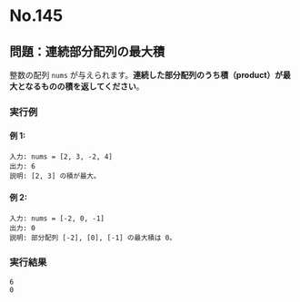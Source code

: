 # No.145

## 問題：連続部分配列の最大積

整数の配列 `nums` が与えられます。**連続した部分配列のうち積（product）が最大となるものの積を返してください**。

### 実行例

#### 例 1:

```
入力: nums = [2, 3, -2, 4]
出力: 6
説明: [2, 3] の積が最大。
```

#### 例 2:

```
入力: nums = [-2, 0, -1]
出力: 0
説明: 部分配列 [-2], [0], [-1] の最大積は 0。
```

### 実行結果

```text
6
0
```
